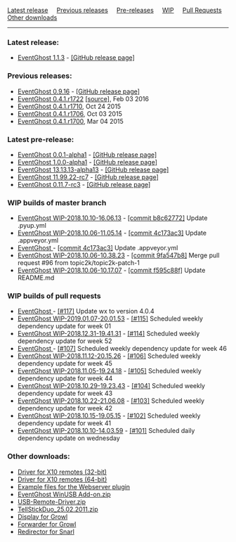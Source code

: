 [Latest release](#latest-release) &nbsp;&nbsp;&nbsp;
[Previous releases](#previous-releases) &nbsp;&nbsp;&nbsp;
[Pre-releases](#latest-pre-release) &nbsp;&nbsp;&nbsp;
[WIP](#wip-builds-of-master-branch) &nbsp;&nbsp;&nbsp;
[Pull Requests](#wip-builds-of-pull-requests) &nbsp;&nbsp;&nbsp;
[Other downloads](#other-downloads)

---

### Latest release:

[//]: # (BEGIN release)
* [EventGhost 1.1.3](https://github.com/topic2k/EventGhost/releases/download/v1.1.3/EventGhost_1.1.3_Setup.exe) - [[GitHub release page]](https://github.com/topic2k/EventGhost/releases/tag/v1.1.3)

[//]: # (END release)


### Previous releases:

[//]: # (BEGIN previous)
* [EventGhost 0.9.16](https://ci.appveyor.com/api/buildjobs/uc35khgxcuoic24b/artifacts/_build/output/EventGhost_0.9.16_Setup.exe) - [[GitHub release page]](https://github.com/topic2k/EventGhost/releases/tag/v0.9.16)
*   [EventGhost 0.4.1.r1722](EventGhost_0.4.1.r1722_Setup.exe) [[source]](EventGhost_0.4.1.r1722_Source.zip), Feb 03 2016
*   [EventGhost 0.4.1.r1710](http://eventghost.net/downloads/EventGhost_0.4.1.r1710_Setup.exe), Oct 24 2015
*   [EventGhost 0.4.1.r1706](http://eventghost.net/downloads/EventGhost_0.4.1.r1706_Setup.exe), Oct 03 2015
*   [EventGhost 0.4.1.r1700](http://eventghost.net/downloads/EventGhost_0.4.1.r1700_Setup.exe), Mar 04 2015

[//]: # (END previous)


### Latest pre-release:

[//]: # (BEGIN prerelease)
* [EventGhost 0.0.1-alpha1](https://github.com/topic2k/EventGhost/releases/download/v0.0.1-alpha1/EventGhost_0.0.1-alpha1_Setup.exe) - [[GitHub release page]](https://github.com/topic2k/EventGhost/releases/tag/v0.0.1-alpha1)
* [EventGhost 1.0.0-alpha1](https://github.com/topic2k/EventGhost/releases/download/v1.0.0-alpha1/EventGhost_1.0.0-alpha1_Setup.exe) - [[GitHub release page]](https://github.com/topic2k/EventGhost/releases/tag/v1.0.0-alpha1)
* [EventGhost 13.13.13-alpha13](https://github.com/topic2k/EventGhost/releases/download/v13.13.13-alpha13/EventGhost_13.13.13-alpha13_Setup.exe) - [[GitHub release page]](https://github.com/topic2k/EventGhost/releases/tag/v13.13.13-alpha13)
* [EventGhost 11.99.22-rc7](https://github.com/topic2k/EventGhost/releases/download/11.99.22-rc7/EventGhost_11.99.22-rc7_Setup.exe) - [[GitHub release page]](https://github.com/topic2k/EventGhost/releases/tag/11.99.22-rc7)
* [EventGhost 0.11.7-rc3](https://github.com//releases/download/0.11.7-rc3/EventGhost_0.11.7-rc3_Setup.exe) - [[GitHub release page]](https://github.com//releases/tag/0.11.7-rc3)

[//]: # (END prerelease)


### WIP builds of master branch

[//]: # (BEGIN wip_master)
* [EventGhost WIP-2018.10.10-16.06.13](https://ci.appveyor.com/api/buildjobs/82oc6i27twmqybgl/artifacts/_build/output/EventGhost_WIP-2018.10.10-16.06.13_Setup.exe) - [[commit b8c62772]](https://github.com/topic2k/EventGhost/commit/b8c62772208e7d8beddacccea5c30c657f32681d) Update .pyup.yml
* [EventGhost WIP-2018.10.06-11.05.14](https://ci.appveyor.com/api/buildjobs/y0j1qorww8y6wo4c/artifacts/_build/output/EventGhost_WIP-2018.10.06-11.05.14_Setup.exe) - [[commit 4c173ac3]](https://github.com/topic2k/EventGhost/commit/4c173ac3317ea67895fa505a938a62a1b63a1c99) Update .appveyor.yml
* [EventGhost ](https://ci.appveyor.com/api/buildjobs/0cib7vdrtic5di7y/artifacts/_build/output/) - [[commit 4c173ac3]](https://github.com/topic2k/EventGhost/commit/4c173ac3317ea67895fa505a938a62a1b63a1c99) Update .appveyor.yml
* [EventGhost WIP-2018.10.06-10.38.23](https://ci.appveyor.com/api/buildjobs/06ib2rvbfvhj8mmw/artifacts/_build/output/EventGhost_WIP-2018.10.06-10.38.23_Setup.exe) - [[commit 9fa547b8]](https://github.com/topic2k/EventGhost/commit/9fa547b866c7592778002dd6a0ff0553a913d362) Merge pull request #96 from topic2k/topic2k-patch-1
* [EventGhost WIP-2018.10.06-10.17.07](https://ci.appveyor.com/api/buildjobs/049lw9s8ysm34a99/artifacts/_build/output/EventGhost_WIP-2018.10.06-10.17.07_Setup.exe) - [[commit f595c88f]](https://github.com/topic2k/EventGhost/commit/f595c88fb777918e6a00ca197381b208ee210c93) Update README.md

[//]: # (END wip_master)


### WIP builds of pull requests

[//]: # (BEGIN wip_pr)
* [EventGhost ](https://ci.appveyor.com/api/buildjobs/ubu88e9mjey504eb/artifacts/_build/output/) - [[#117]](https://github.com/topic2k/EventGhost/pull/117) Update wx to version 4.0.4
* [EventGhost WIP-2019.01.07-20.01.53](https://ci.appveyor.com/api/buildjobs/vir8hq6d9an271p0/artifacts/_build/output/EventGhost_WIP-2019.01.07-20.01.53_Setup.exe) - [[#115]](https://github.com/topic2k/EventGhost/pull/115) Scheduled weekly dependency update for week 01
* [EventGhost WIP-2018.12.31-19.41.31](https://ci.appveyor.com/api/buildjobs/826dv12an52aqqjo/artifacts/_build/output/EventGhost_WIP-2018.12.31-19.41.31_Setup.exe) - [[#114]](https://github.com/topic2k/EventGhost/pull/114) Scheduled weekly dependency update for week 52
* [EventGhost ](https://ci.appveyor.com/api/buildjobs/vxc3umw066kdvc4h/artifacts/_build/output/) - [[#107]](https://github.com/topic2k/EventGhost/pull/107) Scheduled weekly dependency update for week 46
* [EventGhost WIP-2018.11.12-20.15.26](https://ci.appveyor.com/api/buildjobs/cblbsdhq7dipuwhw/artifacts/_build/output/EventGhost_WIP-2018.11.12-20.15.26_Setup.exe) - [[#106]](https://github.com/topic2k/EventGhost/pull/106) Scheduled weekly dependency update for week 45
* [EventGhost WIP-2018.11.05-19.24.18](https://ci.appveyor.com/api/buildjobs/82x7ja3eh2rf42s7/artifacts/_build/output/EventGhost_WIP-2018.11.05-19.24.18_Setup.exe) - [[#105]](https://github.com/topic2k/EventGhost/pull/105) Scheduled weekly dependency update for week 44
* [EventGhost WIP-2018.10.29-19.23.43](https://ci.appveyor.com/api/buildjobs/0ph2fsl5asg5qpb8/artifacts/_build/output/EventGhost_WIP-2018.10.29-19.23.43_Setup.exe) - [[#104]](https://github.com/topic2k/EventGhost/pull/104) Scheduled weekly dependency update for week 43
* [EventGhost WIP-2018.10.22-21.06.08](https://ci.appveyor.com/api/buildjobs/l1pv7vsu30h60n62/artifacts/_build/output/EventGhost_WIP-2018.10.22-21.06.08_Setup.exe) - [[#103]](https://github.com/topic2k/EventGhost/pull/103) Scheduled weekly dependency update for week 42
* [EventGhost WIP-2018.10.15-19.05.15](https://ci.appveyor.com/api/buildjobs/i64kyaqs5cfp2lop/artifacts/_build/output/EventGhost_WIP-2018.10.15-19.05.15_Setup.exe) - [[#102]](https://github.com/topic2k/EventGhost/pull/102) Scheduled weekly dependency update for week 41
* [EventGhost WIP-2018.10.10-14.03.59](https://ci.appveyor.com/api/buildjobs/m9y9yyo88n1brsiq/artifacts/_build/output/EventGhost_WIP-2018.10.10-14.03.59_Setup.exe) - [[#101]](https://github.com/topic2k/EventGhost/pull/101) Scheduled daily dependency update on wednesday

[//]: # (END wip_pr)


### Other downloads:

*   [Driver for X10 remotes (32-bit)](http://eventghost.net/downloads/x10drivers_x86.exe)
*   [Driver for X10 remotes (64-bit)](http://eventghost.net/downloads/x10drivers_x64.exe)
*   [Example files for the Webserver plugin](http://eventghost.net/downloads/Webserver_Demo.zip)
*   [EventGhost WinUSB Add-on.zip](http://eventghost.net/downloads/EventGhost_WinUSB_Add-on.zip)
*   [USB-Remote-Driver.zip](http://eventghost.net/downloads/USB-Remote-Driver.zip)
*   [TellStickDuo_25.02.2011.zip](http://eventghost.net/downloads/TellStickDuo_25.02.2011.zip)
*   [Display for Growl](http://eventghost.net/downloads/EventGhost_Display_v1.1.zip)
*   [Forwarder for Growl](http://eventghost.net/downloads/EventGhost_Forwarder.zip)
*   [Redirector for Snarl](http://eventghost.net/downloads/EG_SnarlRedirector_Setup.exe)

